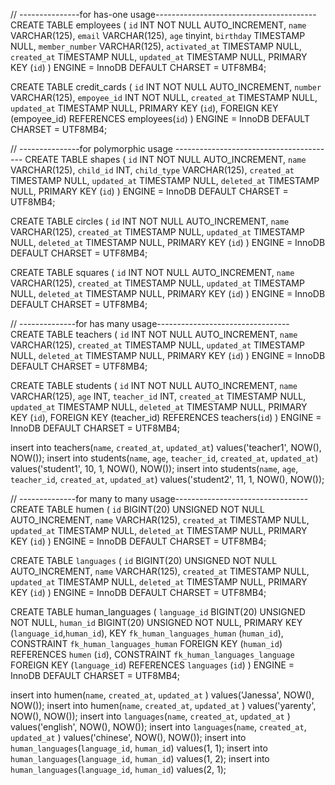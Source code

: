 // ---------------for has-one usage----------------------------------------
CREATE TABLE employees
(
	`id`              INT NOT NULL AUTO_INCREMENT,
	`name`            VARCHAR(125),
	`email`           VARCHAR(125),
	`age`             tinyint,
	`birthday`        TIMESTAMP NULL,
	`member_number`   VARCHAR(125),
	`activated_at`    TIMESTAMP NULL,
	`created_at`      TIMESTAMP NULL,
	`updated_at`      TIMESTAMP NULL,
    PRIMARY KEY (`id`)
) ENGINE = InnoDB
DEFAULT CHARSET = UTF8MB4;

CREATE TABLE credit_cards 
(
`id`              INT NOT NULL AUTO_INCREMENT,
`number`   		  VARCHAR(125),
`empoyee_id`      INT NOT NULL,
`created_at`      TIMESTAMP NULL,
`updated_at`      TIMESTAMP NULL,
PRIMARY KEY (`id`),
FOREIGN KEY (empoyee_id) REFERENCES employees(`id`)
)
ENGINE = InnoDB
DEFAULT CHARSET = UTF8MB4;

// ---------------for polymorphic usage ----------------------------------------
CREATE TABLE shapes
(
`id`              INT NOT NULL AUTO_INCREMENT,
`name`            VARCHAR(125),
`child_id`        INT,
`child_type`      VARCHAR(125),
`created_at`      TIMESTAMP NULL,
`updated_at`      TIMESTAMP NULL,
`deleted_at`	  TIMESTAMP NULL,
PRIMARY KEY (`id`)
)
ENGINE = InnoDB
DEFAULT CHARSET = UTF8MB4;

CREATE TABLE circles
(
`id`              INT NOT NULL AUTO_INCREMENT,
`name`            VARCHAR(125),
`created_at`      TIMESTAMP NULL,
`updated_at`      TIMESTAMP NULL,
`deleted_at`	  TIMESTAMP NULL,
PRIMARY KEY (`id`)
)
ENGINE = InnoDB
DEFAULT CHARSET = UTF8MB4;

CREATE TABLE squares
(
`id`              INT NOT NULL AUTO_INCREMENT,
`name`            VARCHAR(125),
`created_at`      TIMESTAMP NULL,
`updated_at`      TIMESTAMP NULL,
`deleted_at`	  TIMESTAMP NULL,
PRIMARY KEY (`id`)
)
ENGINE = InnoDB
DEFAULT CHARSET = UTF8MB4;

// --------------for has many usage---------------------------------
CREATE TABLE teachers
(
`id`              INT NOT NULL AUTO_INCREMENT,
`name`            VARCHAR(125),
`created_at`      TIMESTAMP NULL,
`updated_at`      TIMESTAMP NULL,
`deleted_at`	  TIMESTAMP NULL,
PRIMARY KEY (`id`)
)
ENGINE = InnoDB
DEFAULT CHARSET = UTF8MB4;

CREATE TABLE students
(
`id`              INT NOT NULL AUTO_INCREMENT,
`name`            VARCHAR(125),
`age`      		  INT,
`teacher_id`      INT,
`created_at`      TIMESTAMP NULL,
`updated_at`      TIMESTAMP NULL,
`deleted_at`	  TIMESTAMP NULL,
PRIMARY KEY (`id`),
FOREIGN KEY (teacher_id) REFERENCES teachers(`id`)
)
ENGINE = InnoDB
DEFAULT CHARSET = UTF8MB4;

insert into teachers(`name`, `created_at`, `updated_at`) values('teacher1', NOW(), NOW());
insert into students(`name`, `age`, `teacher_id`, `created_at`, `updated_at`) values('student1', 10,  1, NOW(), NOW());
insert into students(`name`, `age`, `teacher_id`, `created_at`, `updated_at`) values('student2', 11,  1, NOW(), NOW());

// --------------for many to many usage---------------------------------
CREATE TABLE humen
(
`id`              BIGINT(20) UNSIGNED NOT NULL AUTO_INCREMENT,
`name`            VARCHAR(125),
`created_at`      TIMESTAMP NULL,
`updated_at`      TIMESTAMP NULL,
`deleted_at`	  TIMESTAMP NULL,
PRIMARY KEY (`id`)
)
ENGINE = InnoDB
DEFAULT CHARSET = UTF8MB4;

CREATE TABLE `languages`
(
`id`              BIGINT(20) UNSIGNED NOT NULL AUTO_INCREMENT,
`name`            VARCHAR(125),
`created_at`      TIMESTAMP NULL,
`updated_at`      TIMESTAMP NULL,
`deleted_at`	  TIMESTAMP NULL,
PRIMARY KEY (`id`)
)
ENGINE = InnoDB
DEFAULT CHARSET = UTF8MB4;

CREATE TABLE human_languages
(
	`language_id` BIGINT(20) UNSIGNED NOT NULL,
	`human_id` BIGINT(20) UNSIGNED NOT NULL,
	PRIMARY KEY (`language_id`,`human_id`),
	KEY `fk_human_languages_human` (`human_id`),
	CONSTRAINT `fk_human_languages_human` FOREIGN KEY (`human_id`) REFERENCES `humen` (`id`),
    CONSTRAINT `fk_human_languages_language` FOREIGN KEY (`language_id`) REFERENCES `languages` (`id`)
)
ENGINE = InnoDB
DEFAULT CHARSET = UTF8MB4;

insert into humen(`name`, `created_at`, `updated_at` ) values('Janessa', NOW(), NOW());
insert into humen(`name`, `created_at`, `updated_at` ) values('yarenty', NOW(), NOW());
insert into `languages`(`name`, `created_at`, `updated_at` ) values('english', NOW(), NOW());
insert into `languages`(`name`, `created_at`, `updated_at` ) values('chinese', NOW(), NOW());
insert into `human_languages`(`language_id`, `human_id`) values(1, 1);
insert into `human_languages`(`language_id`, `human_id`) values(1, 2);
insert into `human_languages`(`language_id`, `human_id`) values(2, 1);
